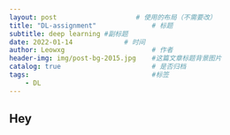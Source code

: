 ```yaml
---
layout: post                    # 使用的布局（不需要改）
title: "DL-assignment"              # 标题 
subtitle: deep learning #副标题
date: 2022-01-14             # 时间
author: Leowxg                      # 作者
header-img: img/post-bg-2015.jpg    #这篇文章标题背景图片
catalog: true                       # 是否归档
tags:                               #标签
    - DL
---
```


## Hey
        
